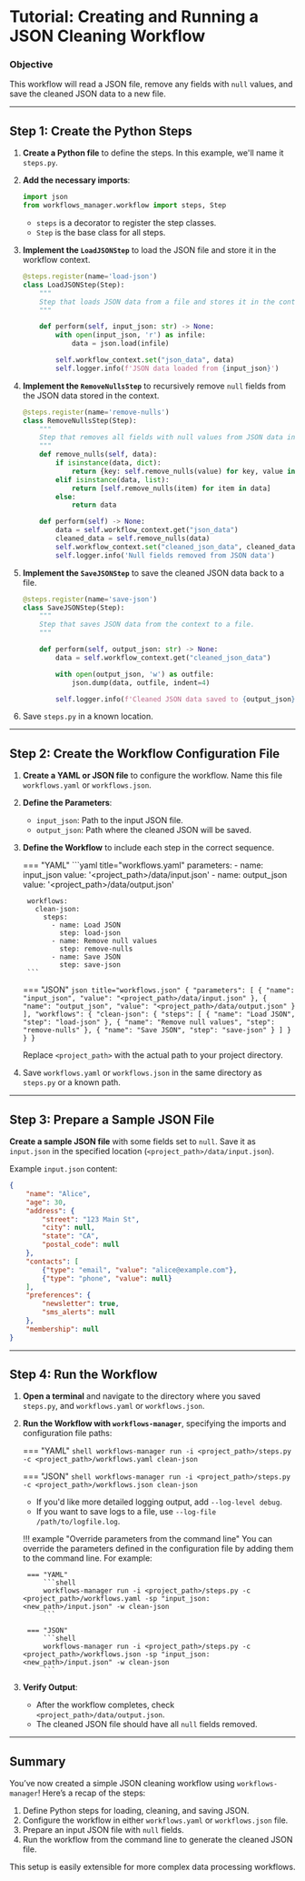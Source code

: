 # Tutorial: Creating and Running a JSON Cleaning Workflow

### Objective

This workflow will read a JSON file, remove any fields with `null` values, and save the cleaned JSON data to a new file.

---

## Step 1: Create the Python Steps

1. **Create a Python file** to define the steps. In this example, we'll name it `steps.py`.

2. **Add the necessary imports**:

    ```python
    import json
    from workflows_manager.workflow import steps, Step
    ```

    - `steps` is a decorator to register the step classes.
    - `Step` is the base class for all steps.

3. **Implement the `LoadJSONStep`** to load the JSON file and store it in the workflow context.

    ```python
    @steps.register(name='load-json')
    class LoadJSONStep(Step):
        """
        Step that loads JSON data from a file and stores it in the context.
        """

        def perform(self, input_json: str) -> None:
            with open(input_json, 'r') as infile:
                data = json.load(infile)

            self.workflow_context.set("json_data", data)
            self.logger.info(f'JSON data loaded from {input_json}')
    ```

4. **Implement the `RemoveNullsStep`** to recursively remove `null` fields from the JSON data stored in the context.

    ```python
    @steps.register(name='remove-nulls')
    class RemoveNullsStep(Step):
        """
        Step that removes all fields with null values from JSON data in the context.
        """
        def remove_nulls(self, data):
            if isinstance(data, dict):
                return {key: self.remove_nulls(value) for key, value in data.items() if value is not None}
            elif isinstance(data, list):
                return [self.remove_nulls(item) for item in data]
            else:
                return data

        def perform(self) -> None:
            data = self.workflow_context.get("json_data")
            cleaned_data = self.remove_nulls(data)
            self.workflow_context.set("cleaned_json_data", cleaned_data)
            self.logger.info('Null fields removed from JSON data')
    ```

5. **Implement the `SaveJSONStep`** to save the cleaned JSON data back to a file.

    ```python
    @steps.register(name='save-json')
    class SaveJSONStep(Step):
        """
        Step that saves JSON data from the context to a file.
        """

        def perform(self, output_json: str) -> None:
            data = self.workflow_context.get("cleaned_json_data")

            with open(output_json, 'w') as outfile:
                json.dump(data, outfile, indent=4)

            self.logger.info(f'Cleaned JSON data saved to {output_json}')
    ```

6. Save `steps.py` in a known location.

---

## Step 2: Create the Workflow Configuration File

1. **Create a YAML or JSON file** to configure the workflow. Name this file `workflows.yaml` or `workflows.json`.

2. **Define the Parameters**:
    - `input_json`: Path to the input JSON file.
    - `output_json`: Path where the cleaned JSON will be saved.

3. **Define the Workflow** to include each step in the correct sequence.
       
    === "YAML"
        ```yaml title="workflows.yaml"
        parameters:
          - name: input_json
            value: '<project_path>/data/input.json'
          - name: output_json
            value: '<project_path>/data/output.json'

        workflows:
          clean-json:
            steps:
              - name: Load JSON
                step: load-json
              - name: Remove null values
                step: remove-nulls
              - name: Save JSON
                step: save-json
        ```

    === "JSON"
        ```json title="workflows.json"
        {
          "parameters": [
            {
              "name": "input_json",
              "value": "<project_path>/data/input.json"
            },
            {
              "name": "output_json",
              "value": "<project_path>/data/output.json"
            }
          ],
          "workflows": {
            "clean-json": {
              "steps": [
                {
                  "name": "Load JSON",
                  "step": "load-json"
                },
                {
                  "name": "Remove null values",
                  "step": "remove-nulls"
                },
                {
                  "name": "Save JSON",
                  "step": "save-json"
                }
              ]
            }
          }
        }
        ```

    Replace `<project_path>` with the actual path to your project directory.

4. Save `workflows.yaml` or `workflows.json` in the same directory as `steps.py` or a known path.

---

## Step 3: Prepare a Sample JSON File

**Create a sample JSON file** with some fields set to `null`. Save it as `input.json` in the specified location
(`<project_path>/data/input.json`).

Example `input.json` content:

```json
{
    "name": "Alice",
    "age": 30,
    "address": {
        "street": "123 Main St",
        "city": null,
        "state": "CA",
        "postal_code": null
    },
    "contacts": [
        {"type": "email", "value": "alice@example.com"},
        {"type": "phone", "value": null}
    ],
    "preferences": {
        "newsletter": true,
        "sms_alerts": null
    },
    "membership": null
}
```

---

## Step 4: Run the Workflow

1. **Open a terminal** and navigate to the directory where you saved `steps.py`, and `workflows.yaml` or `workflows.json`.

2. **Run the Workflow with `workflows-manager`**, specifying the imports and configuration file paths:
    
    === "YAML"
        ```shell
        workflows-manager run -i <project_path>/steps.py -c <project_path>/workflows.yaml clean-json
        ```
   
    === "JSON"
        ```shell
        workflows-manager run -i <project_path>/steps.py -c <project_path>/workflows.json clean-json
        ```

    - If you'd like more detailed logging output, add `--log-level debug`.
    - If you want to save logs to a file, use `--log-file /path/to/logfile.log`.

    !!! example "Override parameters from the command line"
        You can override the parameters defined in the configuration file by adding them to the command line. For example:

        === "YAML"
            ```shell
            workflows-manager run -i <project_path>/steps.py -c <project_path>/workflows.yaml -sp "input_json:<new_path>/input.json" -w clean-json
            ```
        
        === "JSON"
            ```shell
            workflows-manager run -i <project_path>/steps.py -c <project_path>/workflows.json -sp "input_json:<new_path>/input.json" -w clean-json
            ```

3. **Verify Output**:
    - After the workflow completes, check `<project_path>/data/output.json`.
    - The cleaned JSON file should have all `null` fields removed.

---

## Summary

You’ve now created a simple JSON cleaning workflow using `workflows-manager`! Here’s a recap of the steps:

1. Define Python steps for loading, cleaning, and saving JSON.
2. Configure the workflow in either `workflows.yaml` or `workflows.json` file.
3. Prepare an input JSON file with `null` fields.
4. Run the workflow from the command line to generate the cleaned JSON file.

This setup is easily extensible for more complex data processing workflows.
